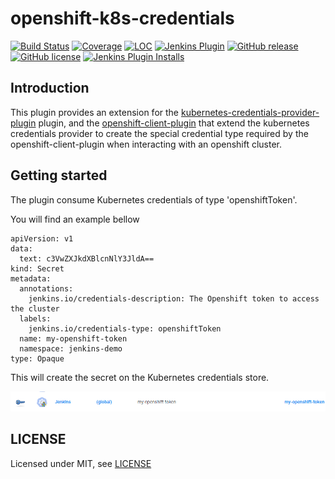 # openshift-k8s-credentials

[![Build Status](https://ci.jenkins.io/job/Plugins/job/openshift-k8s-credentials-plugin/job/main/badge/icon)](https://ci.jenkins.io/job/Plugins/job/openshift-k8s-credentials-plugin/job/main/)
[![Coverage](https://ci.jenkins.io/job/Plugins/job/openshift-k8s-credentials-plugin/job/main/badge/icon?status=${instructionCoverage}&subject=coverage&color=${colorInstructionCoverage})](https://ci.jenkins.io/job/Plugins/job/openshift-k8s-credentials-plugin/job/main)
[![LOC](https://ci.jenkins.io/job/Plugins/job/openshift-k8s-credentials-plugin/job/main/badge/icon?job=test&status=${lineOfCode}&subject=line%20of%20code&color=blue)](https://ci.jenkins.io/job/Plugins/job/openshift-k8s-credentials-plugin/job/main)
[![Jenkins Plugin](https://img.shields.io/jenkins/plugin/v/openshift-k8s-credentials.svg)](https://plugins.jenkins.io/openshift-k8s-credentials)
[![GitHub release](https://img.shields.io/github/release/jenkinsci/openshift-k8s-credentials-plugin.svg?label=changelog)](https://github.com/jenkinsci/openshift-k8s-credentials-plugin/releases/latest)
[![GitHub license](https://img.shields.io/github/license/jenkinsci/openshift-k8s-credentials-plugin)](https://github.com/jenkinsci/openshift-k8s-credentials-plugin/blob/master/LICENSE.md)
[![Jenkins Plugin Installs](https://img.shields.io/jenkins/plugin/i/openshift-k8s-credentials.svg?color=blue)](https://plugins.jenkins.io/openshift-k8s-credentials)

## Introduction

This plugin provides an extension for the [kubernetes-credentials-provider-plugin](https://github.com/jenkinsci/kubernetes-credentials-provider-plugin)
plugin, and the [openshift-client-plugin](https://github.com/jenkinsci/openshift-client-plugin) that extend the kubernetes credentials provider to create the special credential type required by the openshift-client-plugin when interacting with an openshift cluster.

## Getting started

The plugin consume Kubernetes credentials of type 'openshiftToken'.

You will find an example bellow

```
apiVersion: v1
data:
  text: c3VwZXJkdXBlcnNlY3JldA==
kind: Secret
metadata:
  annotations:
    jenkins.io/credentials-description: The Openshift token to access the cluster
  labels:
    jenkins.io/credentials-type: openshiftToken
  name: my-openshift-token
  namespace: jenkins-demo
type: Opaque
```

This will create the secret on the Kubernetes credentials store.

![](openshift_token.png)

## LICENSE

Licensed under MIT, see [LICENSE](LICENSE.md)
